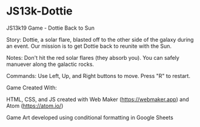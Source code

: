 # JS13k-Dottie
JS13k19 Game - Dottie Back to Sun

Story:
  Dottie, a solar flare, blasted off to the other side of the galaxy during an event. Our mission is to get Dottie back to reunite with the Sun.

Notes:
  Don't hit the red solar flares (they absorb you). You can safely manuever along the galactic rocks.

Commands:
  Use Left, Up, and Right buttons to move. Press "R" to restart.

Game Created With:

  HTML, CSS, and JS created with Web Maker (https://webmaker.app) and Atom (https://atom.io/)
  
  Game Art developed using conditional formatting in Google Sheets
